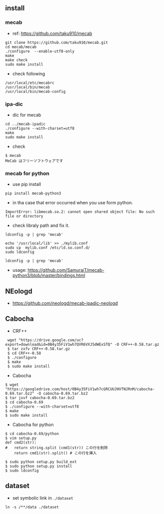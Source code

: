 ## install

### mecab

- ref: https://github.com/taku910/mecab
```
git clone https://github.com/taku910/mecab.git
cd mecab/mecab
./configure  --enable-utf8-only
make
make check
sudo make install
```
- check following
```
/usr/local/etc/mecabrc
/usr/local/bin/mecab
/usr/local/bin/mecab-config
```

### ipa-dic

- dic for mecab
```
cd ../mecab-ipadic
./configure --with-charset=utf8
make
sudo make install
```

- check
```
$ mecab
MeCab はフリーソフトウェアです
```

### mecab for python

- use pip install
```
pip install mecab-python3
```

- in tha case that  error occurred when you use form python.
```
ImportError: libmecab.so.2: cannot open shared object file: No such file or directory
```
- check libraly path and fix it.
```
ldconfig -p | grep 'mecab'

echo '/usr/local/lib' >> ./mylib.conf
sudo cp  mylib.conf /etc/ld.so.conf.d/
sudo ldconfig

ldconfig -p | grep 'mecab'
```

- usage: https://github.com/SamuraiT/mecab-python3/blob/master/bindings.html

## NEologd 

- https://github.com/neologd/mecab-ipadic-neologd

## Cabocha

- CRF++
```
 wget "https://drive.google.com/uc?export=download&id=0B4y35FiV1wh7QVR6VXJ5dWExSTQ" -O CRF++-0.58.tar.gz
 $ tar zxfv CRF++-0.58.tar.gz
 $ cd CRF++-0.58
 $ ./configure
 $ make
 $ sudo make install

```
- Cabocha
```
$ wget "https://googledrive.com/host/0B4y35FiV1wh7cGRCUUJHVTNJRnM/cabocha-0.69.tar.bz2" -O cabocha-0.69.tar.bz2
$ tar jxvf cabocha-0.69.tar.bz2
$ cd cabocha-0.69
$ ./configure --with-charset=utf8
$ make
$ sudo make install
```
- Cabocha for python
```
$ cd cabocha-0.69/python
$ vim setup.py
def cmd2(str):
#   return string.split (cmd1(str)) この行を削除
    return cmd1(str).split() # この行を挿入

$ sudo python setup.py build_ext
$ sudo python setup.py install
$ sudo ldconfig
```

## dataset

- set symbolic link in `./dataset`

```
ln -s /**/data ./dataset
```